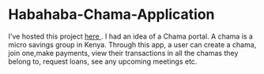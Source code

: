 # Habahaba-Chama-Application
I've hosted this project [here ](chamaapp.heroku.com). I had an idea of a Chama portal. A chama is a micro savings group in Kenya.
Through this app, a user can create a chama, join one,make payments, view their transactions in all the chamas they belong to, request loans,
see any upcoming meetings etc. 
